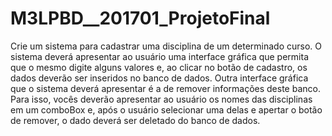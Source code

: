 # M3LPBD__201701_ProjetoFinal
Crie um sistema para cadastrar uma disciplina de um determinado curso. O sistema deverá apresentar ao usuário uma interface gráfica que permita que o mesmo digite alguns valores e, ao clicar no botão de cadastro, os dados deverão ser inseridos no banco de dados. Outra interface gráfica que o sistema deverá apresentar é a de remover informações deste banco. Para isso, vocês deverão apresentar ao usuário os nomes das disciplinas em um comboBox e, após o usuário selecionar uma delas e apertar o botão de remover, o dado deverá ser deletado do banco de dados. 
